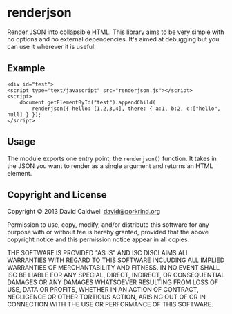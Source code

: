 renderjson
==========

Render JSON into collapsible HTML. This library aims to be very simple with no options and no external dependencies. It's aimed at debugging but you can use it wherever it is useful.


Example
-------

```
<div id="test">
<script type="text/javascript" src="renderjson.js"></script>
<script>
    document.getElementById("test").appendChild(
        renderjson({ hello: [1,2,3,4], there: { a:1, b:2, c:["hello", null] } });
</script>
```

Usage
-----

The module exports one entry point, the `renderjson()` function. It takes in the JSON you want to render as a single argument and returns an HTML element.

Copyright and License
---------------------

Copyright © 2013 David Caldwell <david@porkrind.org>

Permission to use, copy, modify, and/or distribute this software for any purpose with or without fee is hereby granted, provided that the above copyright notice and this permission notice appear in all copies.

THE SOFTWARE IS PROVIDED "AS IS" AND ISC DISCLAIMS ALL WARRANTIES WITH REGARD TO THIS SOFTWARE INCLUDING ALL IMPLIED WARRANTIES OF MERCHANTABILITY AND FITNESS. IN NO EVENT SHALL ISC BE LIABLE FOR ANY SPECIAL, DIRECT, INDIRECT, OR CONSEQUENTIAL DAMAGES OR ANY DAMAGES WHATSOEVER RESULTING FROM LOSS OF USE, DATA OR PROFITS, WHETHER IN AN ACTION OF CONTRACT, NEGLIGENCE OR OTHER TORTIOUS ACTION, ARISING OUT OF OR IN CONNECTION WITH THE USE OR PERFORMANCE OF THIS SOFTWARE.
